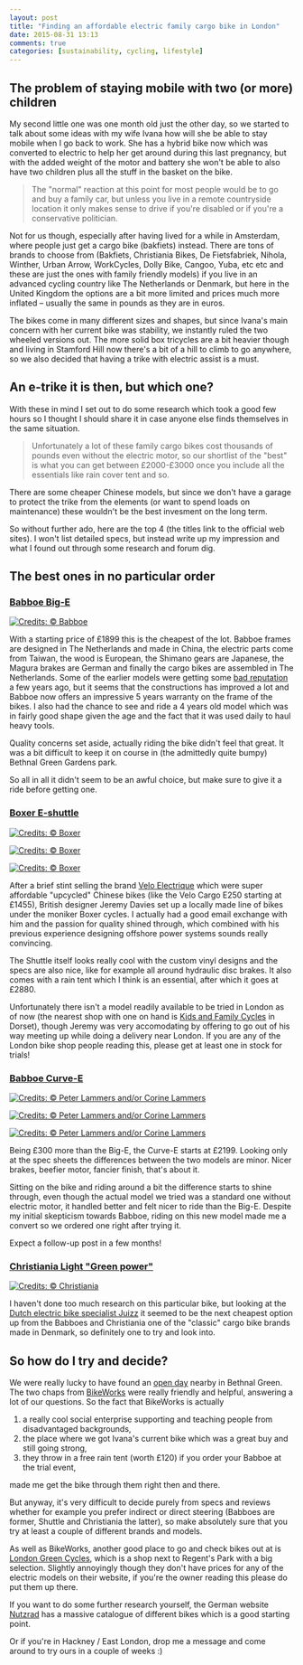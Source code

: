 ```yaml
---
layout: post
title: "Finding an affordable electric family cargo bike in London"
date: 2015-08-31 13:13
comments: true
categories: [sustainability, cycling, lifestyle]
---
```


## The problem of staying mobile with two (or more) children

My second little one was one month old just the other day, so we started to talk about some ideas with my wife Ivana how will she be able to stay mobile when I go back to work. She has a hybrid bike now which was converted to electric to help her get around during this last pregnancy, but with the added weight of the motor and battery she won't be able to also have two children plus all the stuff in the basket on the bike.

> The "normal" reaction at this point for most people would be to go and buy a family car, but unless you live in a remote countryside location it only makes sense to drive if you're disabled or if you're a conservative politician.

Not for us though, especially after having lived for a while in Amsterdam, where people just get a cargo bike (bakfiets) instead. There are tons of brands to choose from (Bakfiets, Christiania Bikes, De Fietsfabriek, Nihola, Winther, Urban Arrow, WorkCycles, Dolly Bike, Cangoo, Yuba, etc etc and these are just the ones with family friendly models) if you live in an advanced cycling country like The Netherlands or Denmark, but here in the United Kingdom the options are a bit more limited and prices much more inflated – usually the same in pounds as they are in euros.

The bikes come in many different sizes and shapes, but since Ivana's main concern with her current bike was stability, we instantly ruled the two wheeled versions out. The more solid box tricycles are a bit heavier though and living in Stamford Hill now there's a bit of a hill to climb to go anywhere, so we also decided that having a trike with electric assist is a must.

## An e-trike it is then, but which one?

With these in mind I set out to do some research which took a good few hours so I thought I should share it in case anyone else finds themselves in the same situation.

> Unfortunately a lot of these family cargo bikes cost thousands of pounds even without the electric motor, so our shortlist of the "best" is what you can get between £2000-£3000 once you include all the essentials like rain cover tent and so.

There are some cheaper Chinese models, but since we don't have a garage to protect the trike from the elements (or want to spend loads on maintenance) these wouldn't be the best invesment on the long term.

So without further ado, here are the top 4 (the titles link to the official web sites). I won't list detailed specs, but instead write up my impression and what I found out through some research and forum dig.

## The best ones in no particular order

### [Babboe Big-E][1]

[![Credits: © Babboe][14]][15]

With a starting price of £1899 this is the cheapest of the lot. Babboe frames are designed in The Netherlands and made in China, the electric parts come from Taiwan, the wood is European, the Shimano gears are Japanese, the Magura brakes are German and finally the cargo bikes are assembled in The Netherlands. Some of the earlier models were getting some [bad reputation][3] a few years ago, but it seems that the constructions has improved a lot and Babboe now offers an impressive 5 years warranty on the frame of the bikes. I also had the chance to see and ride a 4 years old model which was in fairly good shape given the age and the fact that it was used daily to haul heavy tools.

Quality concerns set aside, actually riding the bike didn't feel that great. It was a bit difficult to keep it on course in (the admittedly quite bumpy) Bethnal Green Gardens park.

So all in all it didn't seem to be an awful choice, but make sure to give it a ride before getting one.

### [Boxer E-shuttle][4]

[![Credits: © Boxer][16]][17]

[![Credits: © Boxer][18]][19]

[![Credits: © Boxer][20]][21]

After a brief stint selling the brand [Velo Electrique][5] which were super affordable "upcycled" Chinese bikes (like the Velo Cargo E250 starting at £1455), British designer Jeremy Davies set up a locally made line of bikes under the moniker Boxer cycles. I actually had a good email exchange with him and the passion for quality shined through, which combined with his previous experience designing offshore power systems sounds really convincing.

The Shuttle itself looks really cool with the custom vinyl designs and the specs are also nice, like for example all around hydraulic disc brakes. It also comes with a rain tent which I think is an essential, after which it goes at £2880.

Unfortunately there isn't a model readily available to be tried in London as of now (the nearest shop with one on hand is [Kids and Family Cycles][6] in Dorset), though Jeremy was very accomodating by offering to go out of his way meeting up while doing a delivery near London. If you are any of the London bike shop people reading this, please get at least one in stock for trials!

### [Babboe Curve-E][7]

[![Credits: © Peter Lammers and/or Corine Lammers][23]][22]

[![Credits: © Peter Lammers and/or Corine Lammers][24]][22]

[![Credits: © Peter Lammers and/or Corine Lammers][25]][22]

Being £300 more than the Big-E, the Curve-E starts at £2199. Looking only at the spec sheets the differences between the two models are minor. Nicer brakes, beefier motor, fancier finish, that's about it.

Sitting on the bike and riding around a bit the difference starts to shine through, even though the actual model we tried was a standard one without electric motor, it handled better and felt nicer to ride than the Big-E. Despite my initial skepticism towards Babboe, riding on this new model made me a convert so we ordered one right after trying it.

Expect a follow-up post in a few months!

### [Christiania Light "Green power"][8]

[![Credits: © Christiania][26]][27]

I haven't done too much research on this particular bike, but looking at the [Dutch electric bike specialist Juizz][9] it seemed to be the next cheapest option up from the Babboes and Christiania one of the "classic" cargo bike brands made in Denmark, so definitely one to try and look into.

## So how do I try and decide?

We were really lucky to have found an [open day][10] nearby in Bethnal Green. The two chaps from [BikeWorks][11] were really friendly and helpful, answering a lot of our questions. So the fact that BikeWorks is actually

  1. a really cool social enterprise supporting and teaching people from disadvantaged backgrounds,
  2. the place where we got Ivana's current bike which was a great buy and still going strong,
  3. they throw in a free rain tent (worth £120) if you order your Babboe at the trial event,

made me get the bike through them right then and there.

But anyway, it's very difficult to decide purely from specs and reviews whether for example you prefer indirect or direct steering (Babboes are former, Shuttle and Christiania the latter), so make absolutely sure that you try at least a couple of different brands and models.

As well as BikeWorks, another good place to go and check bikes out at is [London Green Cycles][12], which is a shop next to Regent's Park with a big selection. Slightly annoyingly though they don't have prices for any of the electric models on their website, if you're the owner reading this please do put them up there.

If you want to do some further research yourself, the German website [Nutzrad][13] has a massive catalogue of different bikes which is a good starting point.

Or if you're in Hackney / East London, drop me a message and come around to try ours in a couple of weeks :)


[1]: http://www.babboe.co.uk/cargo-bikes/babboe-big-e.html
[2]: http://practicalcycles.com/page/172552-babboe-information.aspx
[3]: http://measured-response.com/bakfiets/?p=600
[4]: http://boxercycles.com/product/shuttle/
[5]: http://www.veloelectrique.co.uk/
[6]: http://www.kidsandfamilycycles.co.uk/
[7]: http://www.babboe.co.uk/cargo-bikes/babboe-curve-e.html
[8]: http://www.christianiabikes.com/en/addition/e-bike/
[9]: http://www.juizz.nl/bakfietsen
[10]: http://www.babboe.co.uk/open-day
[11]: http://www.bikeworks.org.uk
[12]: http://www.londongreencycles.co.uk/
[13]: http://www.nutzrad.de/index.php?seite=kat

[14]: /images/posts/trike-babboe_big-e.jpg
[15]: https://www.babboe.nl/media/babboe_electrisch_metaccu_kl.jpg (Open full size image)

[16]: /images/posts/trike-shuttle-shots-025.jpg
[17]: http://boxercycles.com/wp-content/uploads/2015/01/shuttle-shots-025.jpg (Open full size image)

[18]: /images/posts/trike-boxer-bridge-close-up.jpg
[19]: http://boxercycles.com/wp-content/uploads/2015/01/bridge-close-up-e1433858462810.jpg (Open full size image)

[20]: /images/posts/trike-shuttle-frame.jpg
[21]: http://boxercycles.com/wp-content/uploads/2015/01/IMG_44041.jpg (Open full size image)

[22]: http://www.digilife.nl/lammers/2014/09/28/getest-de-elektrische-babboe-curve-bakfiets/ (Open blog post)
[23]: /images/posts/trike-curve1.jpg
[24]: /images/posts/trike-curve2.jpg
[25]: /images/posts/trike-curve3.jpg

[26]: /images/posts/trike-christiania.jpg
[27]: http://www.christianiabikes.com/wp-content/uploads/2013/01/light_med_motor-550x407@2x.jpg (Open full size image)
